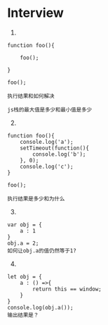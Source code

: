 # Interview #

1. 

    function foo(){

        foo();

    }

    foo();

    执行结果和如何解决

    js栈的最大值是多少和最小值是多少

2. 

    function foo(){
        console.log('a');
        setTimeout(function(){
            console.log('b');
        }, 0);
        console.log('c');
    }

    foo();

    执行结果是多少和为什么

3. 

    var obj = {
        a : 1
    }
    obj.a = 2;
    如何让obj.a的值仍然等于1?

4. 

    let obj = {
        a : () =>{
            return this == window;
        }
    }
    console.log(obj.a());
    输出结果是？